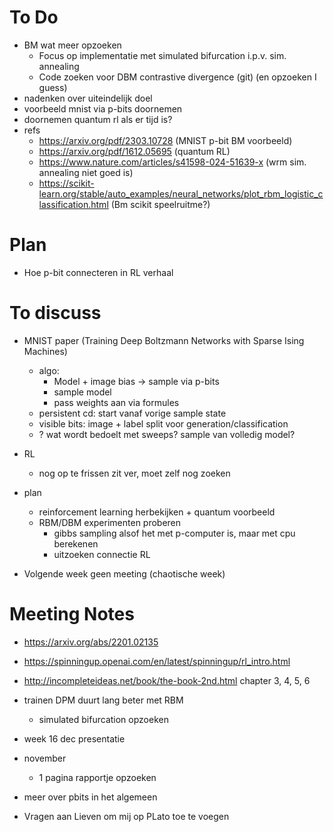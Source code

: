 # To Do
- BM wat meer opzoeken
  - Focus op implementatie met simulated bifurcation i.p.v. sim. annealing
  - Code zoeken voor DBM contrastive divergence (git) (en opzoeken I guess)
- nadenken over uiteindelijk doel
- voorbeeld mnist via p-bits doornemen
- doornemen quantum rl als er tijd is?
- refs
  - https://arxiv.org/pdf/2303.10728 (MNIST p-bit BM voorbeeld)
  - https://arxiv.org/pdf/1612.05695 (quantum RL)
  - https://www.nature.com/articles/s41598-024-51639-x (wrm sim. annealing niet goed is)
  - https://scikit-learn.org/stable/auto_examples/neural_networks/plot_rbm_logistic_classification.html (Bm scikit speelruitme?)

# Plan
- Hoe p-bit connecteren in RL verhaal

# To discuss
- MNIST paper (Training Deep Boltzmann Networks with Sparse Ising Machines)
  - algo:
    - Model + image bias -> sample via p-bits
    - sample model
    - pass weights aan via formules
  - persistent cd: start vanaf vorige sample state
  - visible bits: image + label split voor generation/classification
  - ? wat wordt bedoelt met sweeps? sample van volledig model?

- RL
  - nog op te frissen zit ver, moet zelf nog zoeken

- plan
  - reinforcement learning herbekijken + quantum voorbeeld
  - RBM/DBM experimenten proberen
    - gibbs sampling alsof het met p-computer is, maar met cpu berekenen
    - uitzoeken connectie RL

- Volgende week geen meeting (chaotische week)
# Meeting Notes
- https://arxiv.org/abs/2201.02135
- https://spinningup.openai.com/en/latest/spinningup/rl_intro.html
- http://incompleteideas.net/book/the-book-2nd.html chapter 3, 4, 5, 6

- trainen DPM duurt lang beter met RBM
  - simulated bifurcation opzoeken
- week 16 dec presentatie
- november
  - 1 pagina rapportje opzoeken
- meer over pbits in het algemeen
- Vragen aan Lieven om mij op PLato toe te voegen